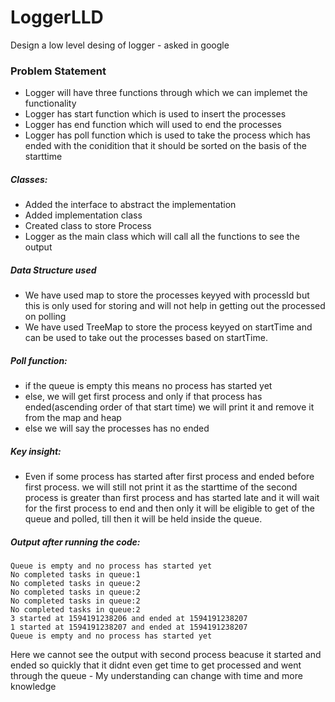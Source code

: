# LoggerLLD
Design a low level desing of logger - asked in google

### Problem Statement

- Logger will have three functions through which we can implemet the functionality
- Logger has start function which is used to insert the processes
- Logger has end function which will used to end the processes
- Logger has poll function which is used to take the process which has ended with the conidition that it should be sorted on the basis of the starttime

##### Classes:
- Added the interface to abstract the implementation
- Added implementation class
- Created class to store Process
- Logger as the main class which will call all the functions to see the output

##### Data Structure used 
- We have used map to store the processes keyyed with processId but this is only used for storing and will not help in getting out the processed on polling
- We have used TreeMap to store the process keyyed on startTime and can be used to take out the processes based on startTime.

##### Poll function:
- if the queue is empty this means no process has started yet
- else, we will get first process and only if that process has ended(ascending order of that start time)
we will print it and remove it from the map and heap
-  else we will say the processes has no ended

##### Key insight:
- Even if some process has started after first process and ended before first process. we will still not print it as the starttime of the second process is greater than first process and has started late and it will wait for the first process to end and then only it will be eligible to get of the queue and polled, till then it will be held inside the queue.

##### Output after running the code:

```
Queue is empty and no process has started yet
No completed tasks in queue:1
No completed tasks in queue:2
No completed tasks in queue:2
No completed tasks in queue:2
No completed tasks in queue:2
3 started at 1594191238206 and ended at 1594191238207
1 started at 1594191238207 and ended at 1594191238207
Queue is empty and no process has started yet
```

Here we cannot see the output with second process beacuse it started and ended so quickly that it didnt even get time to get processed and went through the queue - My understanding can change with time and more knowledge
